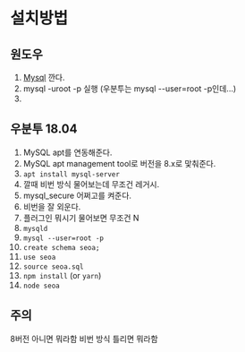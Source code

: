 # 설치방법

## 원도우

1. [Mysql](https://dev.mysql.com/downloads/mysql/) 깐다.
2. mysql -uroot -p 실행 (우분투는 mysql --user=root -p인데...)
3. 

## 우분투 18.04

1. MySQL apt를 연동해준다.
2. MySQL apt management tool로 버전을 8.x로 맟춰준다.
3. `apt install mysql-server`
4. 깔때 비번 방식 물어보는데 무조건 레거시.
5. mysql_secure 어쩌고를 켜준다.
6. 비번을 잘 외운다.
7. 플러그인 뭐시기 물어보면 무조건 N
8. `mysqld`
9. `mysql --user=root -p`
10. `create schema seoa;`
11. `use seoa`
12. `source seoa.sql`
13. `npm install` (or `yarn`)
14. `node seoa`

## 주의

8버전 아니면 뭐라함
비번 방식 틀리면 뭐라함
